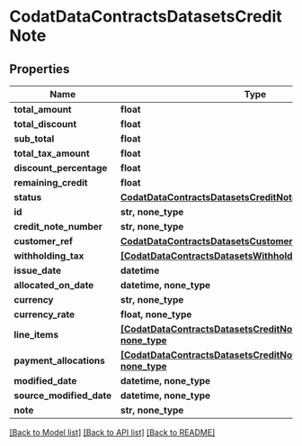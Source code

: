 # CodatDataContractsDatasetsCreditNote


## Properties
Name | Type | Description | Notes
------------ | ------------- | ------------- | -------------
**total_amount** | **float** |  | 
**total_discount** | **float** |  | 
**sub_total** | **float** |  | 
**total_tax_amount** | **float** |  | 
**discount_percentage** | **float** |  | 
**remaining_credit** | **float** |  | 
**status** | [**CodatDataContractsDatasetsCreditNoteStatus**](CodatDataContractsDatasetsCreditNoteStatus.md) |  | 
**id** | **str, none_type** |  | [optional] 
**credit_note_number** | **str, none_type** |  | [optional] 
**customer_ref** | [**CodatDataContractsDatasetsCustomerRef**](CodatDataContractsDatasetsCustomerRef.md) |  | [optional] 
**withholding_tax** | [**[CodatDataContractsDatasetsWithholdingTax], none_type**](CodatDataContractsDatasetsWithholdingTax.md) |  | [optional] 
**issue_date** | **datetime** |  | [optional] 
**allocated_on_date** | **datetime, none_type** |  | [optional] 
**currency** | **str, none_type** |  | [optional] 
**currency_rate** | **float, none_type** |  | [optional] 
**line_items** | [**[CodatDataContractsDatasetsCreditNoteLineItem], none_type**](CodatDataContractsDatasetsCreditNoteLineItem.md) |  | [optional] 
**payment_allocations** | [**[CodatDataContractsDatasetsCreditNotePaymentAllocation], none_type**](CodatDataContractsDatasetsCreditNotePaymentAllocation.md) |  | [optional] 
**modified_date** | **datetime, none_type** |  | [optional] 
**source_modified_date** | **datetime, none_type** |  | [optional] 
**note** | **str, none_type** |  | [optional] 

[[Back to Model list]](../README.md#documentation-for-models) [[Back to API list]](../README.md#documentation-for-api-endpoints) [[Back to README]](../README.md)


